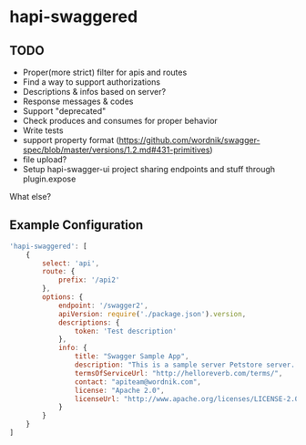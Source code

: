 # hapi-swaggered

## TODO
* Proper(more strict) filter for apis and routes
* Find a way to support authorizations
* Descriptions & infos based on server?
* Response messages & codes
* Support "deprecated"
* Check produces and consumes for proper behavior
* Write tests
* support property format (https://github.com/wordnik/swagger-spec/blob/master/versions/1.2.md#431-primitives)
* file upload?
* Setup hapi-swagger-ui project sharing endpoints and stuff through plugin.expose

What else?


## Example Configuration

```js
'hapi-swaggered': [
    {
        select: 'api',
        route: {
            prefix: '/api2'
        },
        options: {
            endpoint: '/swagger2',
            apiVersion: require('./package.json').version,
            descriptions: {
                token: 'Test description'
            },
            info: {
                title: "Swagger Sample App",
                description: "This is a sample server Petstore server.  You can find out more about Swagger \n    at <a href=\"http://swagger.wordnik.com\">http://swagger.wordnik.com</a> or on irc.freenode.net, #swagger.  For this sample,\n    you can use the api key \"special-key\" to test the authorization filters",
                termsOfServiceUrl: "http://helloreverb.com/terms/",
                contact: "apiteam@wordnik.com",
                license: "Apache 2.0",
                licenseUrl: "http://www.apache.org/licenses/LICENSE-2.0.html"
            }
        }
    }
]
```
